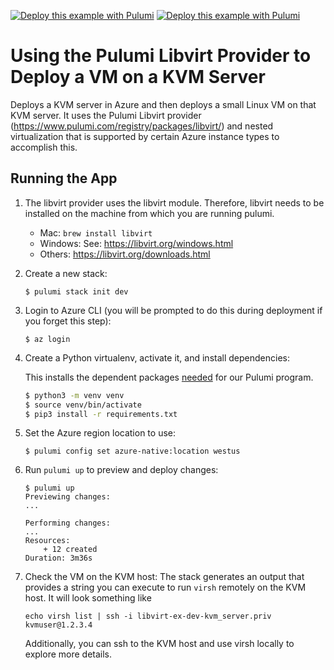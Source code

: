 [![Deploy this example with Pulumi](https://www.pulumi.com/images/deploy-with-pulumi/dark.svg)](https://app.pulumi.com/new?template=https://github.com/pulumi/examples/blob/master/libvirt-py-vm/README.md#gh-light-mode-only)
[![Deploy this example with Pulumi](https://www.pulumi.com/images/deploy-with-pulumi/light.svg)](https://app.pulumi.com/new?template=https://github.com/pulumi/examples/blob/master/libvirt-py-vm/README.md#gh-dark-mode-only)

# Using the Pulumi Libvirt Provider to Deploy a VM on a KVM Server

Deploys a KVM server in Azure and then deploys a small Linux VM on that KVM server.
It uses the Pulumi Libvirt provider (https://www.pulumi.com/registry/packages/libvirt/) and nested virtualization that is supported by certain Azure instance types to accomplish this.

## Running the App

1. The libvirt provider uses the libvirt module. Therefore, libvirt needs to be installed on the machine from which you are running pulumi.
   - Mac: `brew install libvirt`
   - Windows: See: https://libvirt.org/windows.html
   - Others: https://libvirt.org/downloads.html

1. Create a new stack:

   ```
   $ pulumi stack init dev
   ```

1. Login to Azure CLI (you will be prompted to do this during deployment if you forget this step):

   ```
   $ az login
   ```

1. Create a Python virtualenv, activate it, and install dependencies:

   This installs the dependent packages [needed](https://www.pulumi.com/docs/intro/concepts/how-pulumi-works/) for our Pulumi program.

   ```bash
   $ python3 -m venv venv
   $ source venv/bin/activate
   $ pip3 install -r requirements.txt
   ```

1. Set the Azure region location to use:

   ```
   $ pulumi config set azure-native:location westus
   ```

1. Run `pulumi up` to preview and deploy changes:

   ```
   $ pulumi up
   Previewing changes:
   ...

   Performing changes:
   ...
   Resources:
       + 12 created
   Duration: 3m36s
   ```

1. Check the VM on the KVM host:
   The stack generates an output that provides a string you can execute to run `virsh` remotely on the KVM host.
   It will look something like
   ```
   echo virsh list | ssh -i libvirt-ex-dev-kvm_server.priv kvmuser@1.2.3.4
   ```
   Additionally, you can ssh to the KVM host and use virsh locally to explore more details.
